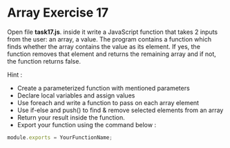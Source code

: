 # Array Exercise 17

Open file **task17.js**. inside it write a JavaScript function that takes 2 inputs from the
 user: an array, a value. The program contains a function which finds whether the array
  contains the value as its element. If yes, the function removes that element and returns
   the remaining array and if not, the function returns false.

Hint :

- Create a parameterized function with mentioned parameters
- Declare local variables and assign values
- Use foreach and write a function to pass on each array element
- Use if-else and push() to find & remove selected elements from an array
- Return your result inside the function.
- Export your function using the command below :

```js
module.exports = YourFunctionName;
```
